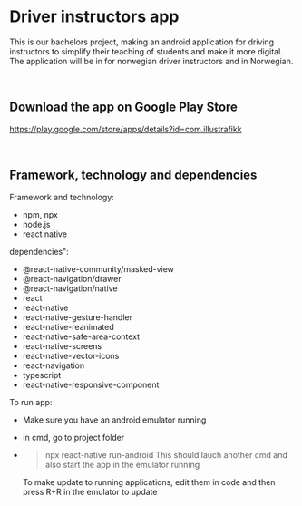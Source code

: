 # Driver instructors app
This is our bachelors project, making an android application for driving instructors to simplify their teaching of students and make it more digital.
The application will be in for norwegian driver instructors and in Norwegian. 

<br>

## Download the app on Google Play Store
https://play.google.com/store/apps/details?id=com.illustrafikk

<br>
 
## Framework, technology and dependencies
Framework and technology: 
- npm, npx
- node.js
- react native

dependencies":
- @react-native-community/masked-view
- @react-navigation/drawer
- @react-navigation/native
- react
- react-native
- react-native-gesture-handler
- react-native-reanimated
- react-native-safe-area-context
- react-native-screens
- react-native-vector-icons
- react-navigation
- typescript
- react-native-responsive-component

To run app: 
  - Make sure you have an android emulator running 
  - in cmd, go to project folder
  - >npx react-native run-android
    This should lauch another cmd and also start the app in the emulator running
    
    To make update to running applications, edit them in code and then press R+R in the emulator to update


